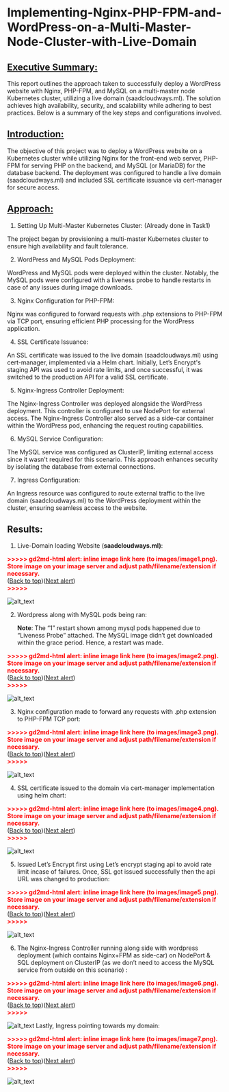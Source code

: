 # Implementing-Nginx-PHP-FPM-and-WordPress-on-a-Multi-Master-Node-Cluster-with-Live-Domain

## <span style="text-decoration:underline;">Executive Summary:</span>

This report outlines the approach taken to successfully deploy a WordPress website with Nginx, PHP-FPM, and MySQL on a multi-master node Kubernetes cluster, utilizing a live domain (saadcloudways.ml). The solution achieves high availability, security, and scalability while adhering to best practices. Below is a summary of the key steps and configurations involved.


## <span style="text-decoration:underline;">Introduction:</span>

The objective of this project was to deploy a WordPress website on a Kubernetes cluster while utilizing Nginx for the front-end web server, PHP-FPM for serving PHP on the backend, and MySQL (or MariaDB) for the database backend. The deployment was configured to handle a live domain (saadcloudways.ml) and included SSL certificate issuance via cert-manager for secure access.


## <span style="text-decoration:underline;">Approach:</span>



1. Setting Up Multi-Master Kubernetes Cluster: (Already done in Task1)

The project began by provisioning a multi-master Kubernetes cluster to ensure high availability and fault tolerance.



2. WordPress and MySQL Pods Deployment:

WordPress and MySQL pods were deployed within the cluster. Notably, the MySQL pods were configured with a liveness probe to handle restarts in case of any issues during image downloads.



3. Nginx Configuration for PHP-FPM:

Nginx was configured to forward requests with .php extensions to PHP-FPM via TCP port, ensuring efficient PHP processing for the WordPress application.



4. SSL Certificate Issuance:

An SSL certificate was issued to the live domain (saadcloudways.ml) using cert-manager, implemented via a Helm chart. Initially, Let’s Encrypt's staging API was used to avoid rate limits, and once successful, it was switched to the production API for a valid SSL certificate.



5. Nginx-Ingress Controller Deployment:

The Nginx-Ingress Controller was deployed alongside the WordPress deployment. This controller is configured to use NodePort for external access. The Nginx-Ingress Controller also served as a side-car container within the WordPress pod, enhancing the request routing capabilities.



6. MySQL Service Configuration:

The MySQL service was configured as ClusterIP, limiting external access since it wasn't required for this scenario. This approach enhances security by isolating the database from external connections.



7. Ingress Configuration:

An Ingress resource was configured to route external traffic to the live domain (saadcloudways.ml) to the WordPress deployment within the cluster, ensuring seamless access to the website.


## Results:



1. Live-Domain loading Website (**saadcloudways.ml)**: 

<p id="gdcalert1" ><span style="color: red; font-weight: bold">>>>>>  gd2md-html alert: inline image link here (to images/image1.png). Store image on your image server and adjust path/filename/extension if necessary. </span><br>(<a href="#">Back to top</a>)(<a href="#gdcalert2">Next alert</a>)<br><span style="color: red; font-weight: bold">>>>>> </span></p>


![alt_text](images/image1.png "image_tooltip")

2. Wordpress along with MySQL pods being ran:

    **Note**: The “1” restart shown among mysql pods happened due to “Liveness Probe” attached. The MySQL image didn’t get downloaded within the grace period. Hence, a restart was made.


    

<p id="gdcalert2" ><span style="color: red; font-weight: bold">>>>>>  gd2md-html alert: inline image link here (to images/image2.png). Store image on your image server and adjust path/filename/extension if necessary. </span><br>(<a href="#">Back to top</a>)(<a href="#gdcalert3">Next alert</a>)<br><span style="color: red; font-weight: bold">>>>>> </span></p>


![alt_text](images/image2.png "image_tooltip")


3. Nginx configuration made to forward any requests with .php extension to PHP-FPM TCP port:

    

<p id="gdcalert3" ><span style="color: red; font-weight: bold">>>>>>  gd2md-html alert: inline image link here (to images/image3.png). Store image on your image server and adjust path/filename/extension if necessary. </span><br>(<a href="#">Back to top</a>)(<a href="#gdcalert4">Next alert</a>)<br><span style="color: red; font-weight: bold">>>>>> </span></p>


![alt_text](images/image3.png "image_tooltip")
 

4. SSL certificate issued to the domain via cert-manager implementation using helm chart:

    

<p id="gdcalert4" ><span style="color: red; font-weight: bold">>>>>>  gd2md-html alert: inline image link here (to images/image4.png). Store image on your image server and adjust path/filename/extension if necessary. </span><br>(<a href="#">Back to top</a>)(<a href="#gdcalert5">Next alert</a>)<br><span style="color: red; font-weight: bold">>>>>> </span></p>


![alt_text](images/image4.png "image_tooltip")


5. Issued Let’s Encrypt first using Let’s encrypt staging api to avoid rate limit incase of failures. Once, SSL got issued successfully then the api URL was changed to production:

    

<p id="gdcalert5" ><span style="color: red; font-weight: bold">>>>>>  gd2md-html alert: inline image link here (to images/image5.png). Store image on your image server and adjust path/filename/extension if necessary. </span><br>(<a href="#">Back to top</a>)(<a href="#gdcalert6">Next alert</a>)<br><span style="color: red; font-weight: bold">>>>>> </span></p>


![alt_text](images/image5.png "image_tooltip")


6. The Nginx-Ingress Controller running along side with wordpress deployment (which contains Nginx+FPM as side-car) on NodePort & SQL deployment on ClusterIP (as we don’t need to access the MySQL service from outside on this scenario) : 

<p id="gdcalert6" ><span style="color: red; font-weight: bold">>>>>>  gd2md-html alert: inline image link here (to images/image6.png). Store image on your image server and adjust path/filename/extension if necessary. </span><br>(<a href="#">Back to top</a>)(<a href="#gdcalert7">Next alert</a>)<br><span style="color: red; font-weight: bold">>>>>> </span></p>


![alt_text](images/image6.png "image_tooltip")
Lastly, Ingress pointing towards my domain: 

<p id="gdcalert7" ><span style="color: red; font-weight: bold">>>>>>  gd2md-html alert: inline image link here (to images/image7.png). Store image on your image server and adjust path/filename/extension if necessary. </span><br>(<a href="#">Back to top</a>)(<a href="#gdcalert8">Next alert</a>)<br><span style="color: red; font-weight: bold">>>>>> </span></p>


![alt_text](images/image7.png "image_tooltip")
